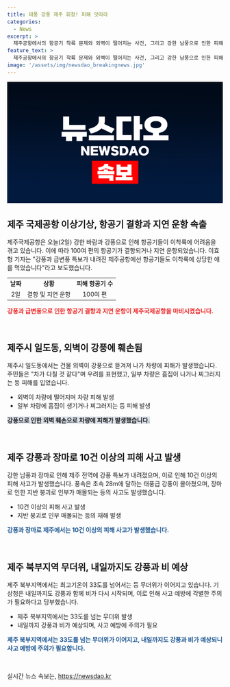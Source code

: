 ```yaml
---
title: 태풍 강풍 제주 휘청! 피해 잇따라
categories:
  - News
excerpt: >
  제주공항에서의 항공기 착륙 문제와 외벽이 떨어지는 사건, 그리고 강한 남풍으로 인한 피해가 발생한 제주 지역의 상황을 알려드립니다. 제주의 100여편 항공기가 결항 또는 지연됐고, 강풍과 장마로 인해 다수의 피해가 발생했습니다. 또한, 제주 북부지역은 높은 기온과 체감온도를 기록하며, 기상청은 내일까지 강풍과 비에 대해 사고 예방을 당부했습니다.
feature_text: >
  제주공항에서의 항공기 착륙 문제와 외벽이 떨어지는 사건, 그리고 강한 남풍으로 인한 피해가 발생한 제주 지역의 상황을 알려드립니다. 제주의 100여편 항공기가 결항 또는 지연됐고, 강풍과 장마로 인해 다수의 피해가 발생했습니다. 또한, 제주 북부지역은 높은 기온과 체감온도를 기록하며, 기상청은 내일까지 강풍과 비에 대해 사고 예방을 당부했습니다.
image: '/assets/img/newsdao_breakingnews.jpg'
---
```


<p><img src="/assets/img/newsdao_breakingnews.jpg" alt="bookingtag 속보" /></p>

<h2 data-ke-size="size26">제주 국제공항 이상기상, 항공기 결항과 지연 운항 속출</h2>

<p data-ke-size="size16">제주국제공항은 오늘(2일) 강한 바람과 강풍으로 인해 항공기들이 이착륙에 어려움을 겪고 있습니다. 이에 따라 100여 편의 항공기가 결항되거나 지연 운항되었습니다. 이효형 기자는 "강풍과 급변풍 특보가 내려진 제주공항에선 항공기들도 이착륙에 상당한 애를 먹었습니다"라고 보도했습니다.</p>

<table>
  <tr>
    <td style="text-align: center; height: 17px;"><b>날짜</b></td>
    <td style="text-align: center; height: 17px;"><b>상황</b></td>
    <td style="text-align: center; height: 17px;"><b>피해 항공기 수</b></td>
  </tr>
  <tr>
    <td style="text-align: center; height: 17px;">2일</td>
    <td style="text-align: center; height: 17px;">결항 및 지연 운항</td>
    <td style="text-align: center; height: 17px;">100여 편</td>
  </tr>
</table>

<p><b><span style="color: #ee2323;">강풍과 급변풍으로 인한 항공기 결항과 지연 운항이 제주국제공항을 마비시켰습니다.</span></b></p>

<p data-ke-size="size16">&nbsp;</p>

<h2 data-ke-size="size26">제주시 일도동, 외벽이 강풍에 훼손됨</h2>

<p data-ke-size="size16">제주시 일도동에서는 건물 외벽이 강풍으로 뜯겨져 나가 차량에 피해가 발생했습니다. 주민들은 "차가 다칠 것 같다"며 우려를 표현했고, 일부 차량은 흠집이 나거나 찌그러지는 등 피해를 입었습니다.</p>

<ul>
  <li>외벽이 차량에 떨어지며 차량 피해 발생</li>
  <li>일부 차량에 흠집이 생기거나 찌그러지는 등 피해 발생</li>
</ul>

<p><b><span style="background-color: #21538527;">강풍으로 인한 외벽 훼손으로 차량에 피해가 발생했습니다.</span></b></p>

<p data-ke-size="size16">&nbsp;</p>

<h2 data-ke-size="size26">제주 강풍과 장마로 10건 이상의 피해 사고 발생</h2>

<p data-ke-size="size16">강한 남풍과 장마로 인해 제주 전역에 강풍 특보가 내려졌으며, 이로 인해 10건 이상의 피해 사고가 발생했습니다. 풍속은 초속 28m에 달하는 태풍급 강풍이 몰아쳤으며, 장마로 인한 지반 붕괴로 인부가 매몰되는 등의 사고도 발생했습니다.</p>

<ul>
  <li>10건 이상의 피해 사고 발생</li>
  <li>지반 붕괴로 인부 매몰되는 등의 재해 발생</li>
</ul>

<p><b><span style="color: #1a5490;">강풍과 장마로 제주에서는 10건 이상의 피해 사고가 발생했습니다.</span></b></p>

<p data-ke-size="size16">&nbsp;</p>

<h2 data-ke-size="size26">제주 북부지역 무더위, 내일까지도 강풍과 비 예상</h2>

<p data-ke-size="size16">제주 북부지역에서는 최고기온이 33도를 넘어서는 등 무더위가 이어지고 있습니다. 기상청은 내일까지도 강풍과 함께 비가 다시 시작되며, 이로 인해 사고 예방에 각별한 주의가 필요하다고 당부했습니다.</p>

<ul>
  <li>제주 북부지역에서는 33도를 넘는 무더위 발생</li>
  <li>내일까지 강풍과 비가 예상되며, 사고 예방에 주의가 필요</li>
</ul>

<p><b><span style="color: #1a5490;">제주 북부지역에서는 33도를 넘는 무더위가 이어지고, 내일까지도 강풍과 비가 예상되니 사고 예방에 주의가 필요합니다.</span></b></p>

<p data-ke-size="size16">&nbsp;</p>
실시간 뉴스 속보는, <a href="https://newsdao.kr" rel="dofollow">https://newsdao.kr</a>


